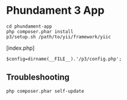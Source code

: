 Phundament 3 App
================



```
cd phundament-app
php composer.phar install
p3/setup.sh /path/to/yii/framework/yiic
```

[index.php]
```
$config=dirname(__FILE__).'/p3/config.php';
```



Troubleshooting
---------------
```
php composer.phar self-update
```
